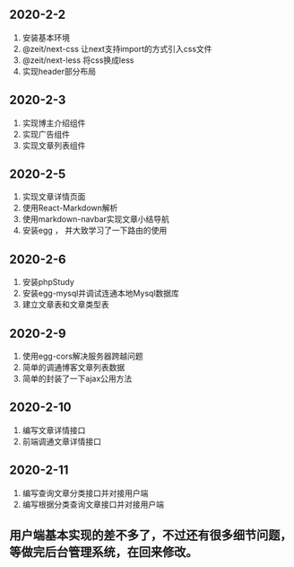 ## 2020-2-2

1. 安装基本环境
2. @zeit/next-css 让next支持import的方式引入css文件
3. @zeit/next-less 将css换成less
4. 实现header部分布局

## 2020-2-3

1. 实现博主介绍组件
2. 实现广告组件
3. 实现文章列表组件

## 2020-2-5
1. 实现文章详情页面
2. 使用React-Markdown解析
3. 使用markdown-navbar实现文章小结导航
4. 安装egg ， 并大致学习了一下路由的使用

## 2020-2-6
1. 安装phpStudy
2. 安装egg-mysql并调试连通本地Mysql数据库
3. 建立文章表和文章类型表

## 2020-2-9
1. 使用egg-cors解决服务器跨越问题
2. 简单的调通博客文章列表数据
3. 简单的封装了一下ajax公用方法

## 2020-2-10
1. 编写文章详情接口
2. 前端调通文章详情接口

## 2020-2-11
1. 编写查询文章分类接口并对接用户端
2. 编写根据分类查询文章接口并对接用户端

## 用户端基本实现的差不多了，不过还有很多细节问题，等做完后台管理系统，在回来修改。
